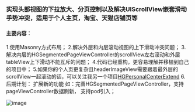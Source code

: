 
### 实现头部视图的下拉放大、分页控制以及解决UIScrollView嵌套滑动手势冲突，适用于个人主页，淘宝、天猫店铺页等  

#### 主要内容：
1.使用Masonry方式布局；
2.解决外层和内层滚动视图的上下滑动冲突问题；
3.解决内层的HGSegmentedPageViewController的scrollView左右滚动和外层tableView上下滑动不能互斥的问题；
4.代码已经重构，更容易理解并移植到自己的项目中； 
5.如果你的个人页更复杂且headerImageView需要跟着最外层的scrollView一起滚动的话，可以关注我另一个项目[HGPersonalCenterExtend](https://github.com/ArchLL/HGPersonalCenterExtend) 
6.后期计划：
扩展新的功能  如：完善HGSegmentedPageViewController，支持pageViewController数据刷新，
支持pod引入；

![image](https://github.com/ArchLL/HGPersonalCenterExtend/blob/master/show.gif)
